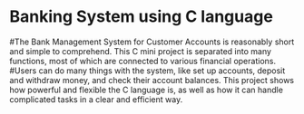 # Banking System using C language 
#The Bank Management System for Customer Accounts is reasonably short and simple to comprehend. This C mini project is separated into many functions, most of which are connected to various financial operations.
#Users can do many things with the system, like set up accounts, deposit and withdraw money, and check their account balances. This project shows how powerful and flexible the C language is, as well as how it can handle complicated tasks in a clear and efficient way. 
